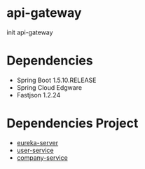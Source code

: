 # api-gateway
init api-gateway
# Dependencies
 * Spring Boot 1.5.10.RELEASE
 * Spring Cloud Edgware
 * Fastjson 1.2.24
# Dependencies Project
 * [eureka-server](https://github.com/cody-chen-jf/eureka-server)
 * [user-service](https://github.com/cody-chen-jf/user-service)
 * [company-service](https://github.com/cody-chen-jf/company-service)
